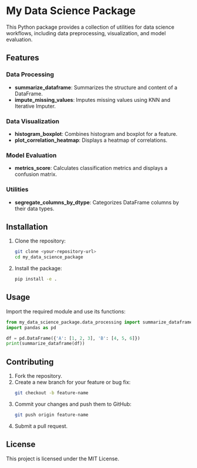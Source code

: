 
# My Data Science Package

This Python package provides a collection of utilities for data science workflows, including data preprocessing, visualization, and model evaluation.

## Features

### Data Processing
- **summarize_dataframe**: Summarizes the structure and content of a DataFrame.
- **impute_missing_values**: Imputes missing values using KNN and Iterative Imputer.

### Data Visualization
- **histogram_boxplot**: Combines histogram and boxplot for a feature.
- **plot_correlation_heatmap**: Displays a heatmap of correlations.

### Model Evaluation
- **metrics_score**: Calculates classification metrics and displays a confusion matrix.

### Utilities
- **segregate_columns_by_dtype**: Categorizes DataFrame columns by their data types.

## Installation

1. Clone the repository:
   ```bash
   git clone <your-repository-url>
   cd my_data_science_package
   ```

2. Install the package:
   ```bash
   pip install -e .
   ```

## Usage

Import the required module and use its functions:
```python
from my_data_science_package.data_processing import summarize_dataframe
import pandas as pd

df = pd.DataFrame({'A': [1, 2, 3], 'B': [4, 5, 6]})
print(summarize_dataframe(df))
```

## Contributing

1. Fork the repository.
2. Create a new branch for your feature or bug fix:
   ```bash
   git checkout -b feature-name
   ```
3. Commit your changes and push them to GitHub:
   ```bash
   git push origin feature-name
   ```
4. Submit a pull request.

## License
This project is licensed under the MIT License.
